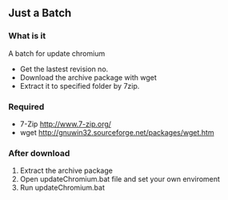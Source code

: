 ## Just a Batch ##

### What is it ###
A batch for update chromium
  * Get the lastest revision no.
  * Download the archive package with wget
  * Extract it to specified folder by 7zip.

### Required ###
  * 7-Zip http://www.7-zip.org/
  * wget http://gnuwin32.sourceforge.net/packages/wget.htm

### After download ###
  1. Extract the archive package
  1. Open updateChromium.bat file and set your own enviroment
  1. Run updateChromium.bat